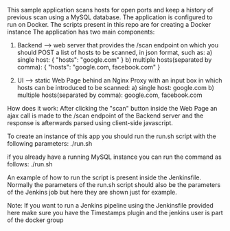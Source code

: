 This sample application scans hosts for open ports and keep a history of previous scan using a MySQL database.
The application is configured to run on Docker.
The scripts present in this repo are for creating a Docker instance
The application has two main components:

1) Backend --> web server that provides the /scan endpoint on which you should 
			   POST a list of hosts to be scanned, in json format, such as:
				a) single host: { "hosts": "google.com" }
				b) multiple hosts(separated by comma): { "hosts": "google.com, facebook.com" } 

2) UI --> static Web Page behind an Nginx Proxy with an input box in which hosts can be introduced to be scanned:
				a) single host: google.com
				b) multiple hosts(separated by comma): google.com, facebook.com

How does it work:
After clicking the "scan" button inside the Web Page an ajax call is made to the /scan endpoint of the Backend server
and the response is afterwards parsed using client-side javascript.

To create an instance of this app you should run the run.sh script with the following parameters:
	./run.sh <MySQLAddress> <MySqlDatabaseName> <MySQLUser> <MySQLPassword> <DeployMySql>

if you already have a running MySQL instance you can run the command as follows:
	./run.sh <MySQLAddress> <MySqlDatabaseName> <MySQLUser> <MySQLPassword>

An example of how to run the script is present inside the Jenkinsfile.
Normally the parameters of the run.sh script should also be the parameters of the Jenkins job but here they are shown 
just for example.

Note:
If you want to run a Jenkins pipeline using the Jenkinsfile provided here make sure you have 
the Timestamps plugin and the jenkins user is part of the docker group